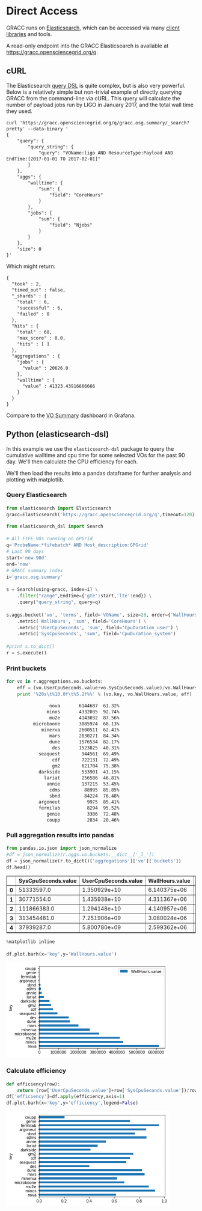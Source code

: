 # Direct Access

GRACC runs on [Elasticsearch](https://www.elastic.co/products/elasticsearch),
which can be accessed via many [client libraries](https://www.elastic.co/guide/en/elasticsearch/client/community/current/index.html) and tools. 

A read-only endpoint into the GRACC Elasticsearch is available at https://gracc.opensciencegrid.org/q.

## cURL

The Elasticsearch [query DSL](https://www.elastic.co/guide/en/elasticsearch/reference/5.1/query-dsl.html) is quite complex, but is also very powerful.
Below is a relatively simple but non-trivial example of directly querying GRACC from the 
command-line via cURL. This query will calculate the number of payload jobs run by 
LIGO in January 2017, and the total wall time they used. 

```
curl 'https://gracc.opensciencegrid.org/q/gracc.osg.summary/_search?pretty' --data-binary '
{
    "query": {
        "query_string": {
            "query": "VOName:ligo AND ResourceType:Payload AND EndTime:[2017-01-01 TO 2017-02-01]"
        }
    },
    "aggs": {
        "walltime": {
            "sum": {
                "field": "CoreHours"
            }
        },
        "jobs": {
            "sum": {
                "field": "Njobs"
            }
        }
    },
    "size": 0
}'
```

Which might return:
```
{
  "took" : 2,
  "timed_out" : false,
  "_shards" : {
    "total" : 6,
    "successful" : 6,
    "failed" : 0
  },
  "hits" : {
    "total" : 68,
    "max_score" : 0.0,
    "hits" : [ ]
  },
  "aggregations" : {
    "jobs" : {
      "value" : 20626.0
    },
    "walltime" : {
      "value" : 41323.43916666666
    }
  }
}
```

Compare to the [VO Summary](https://gracc.opensciencegrid.org/dashboard/db/vo-summary?from=1483228800000&to=1485907200000&var-interval=$__auto_interval&var-vo=ligo&var-type=Payload) dashboard in Grafana.

## Python (elasticsearch-dsl)

In this example we use the `elasticsearch-dsl` package to query the cumulative
walltime and cpu time for some selected VOs for the past 90 day. 
We'll then calculate the CPU efficiency for each.

We'll then load the results into a pandas dataframe for further analysis and plotting with matplotlib.

### Query Elasticsearch


```python
from elasticsearch import Elasticsearch
gracc=Elasticsearch('https://gracc.opensciencegrid.org/q',timeout=120)
```


```python
from elasticsearch_dsl import Search

# All FIFE VOs running on GPGrid
q='ProbeName:*fifebatch* AND Host_description:GPGrid'
# Last 90 days
start='now-90d'
end='now'
# GRACC summary index
i='gracc.osg.summary'

s = Search(using=gracc, index=i) \
    .filter("range",EndTime={'gte':start,'lte':end}) \
    .query("query_string", query=q)

s.aggs.bucket('vo', 'terms', field='VOName', size=20, order={'WallHours':'desc'}) \
    .metric('WallHours', 'sum', field='CoreHours') \
    .metric('UserCpuSeconds', 'sum', field='CpuDuration_user') \
    .metric('SysCpuSeconds', 'sum', field='CpuDuration_system')

#print s.to_dict()
r = s.execute()


```

### Print buckets


```python
for vo in r.aggregations.vo.buckets:
    eff = (vo.UserCpuSeconds.value+vo.SysCpuSeconds.value)/vo.WallHours.value/3600.0*100.0
    print '%20s\t%10.0f\t%5.2f%%' % (vo.key, vo.WallHours.value, eff)
```

                    nova	   6144687	61.32%
                   minos	   4332035	92.74%
                    mu2e	   4143032	87.56%
              microboone	   3085974	68.13%
                 minerva	   2600511	62.41%
                    mars	   2030271	84.34%
                    dune	   1576534	82.17%
                     des	   1523825	40.31%
                seaquest	    944561	69.49%
                     cdf	    722131	72.49%
                     gm2	    621704	75.38%
                darkside	    533901	41.15%
                  lariat	    256586	46.81%
                   annie	    137215	53.45%
                    cdms	     88995	85.85%
                    sbnd	     84224	76.48%
                argoneut	      9975	85.41%
                fermilab	      8294	95.52%
                   genie	      3386	72.48%
                   coupp	      2834	20.46%


### Pull aggregation results into pandas


```python
from pandas.io.json import json_normalize
#df = json_normalize(r.aggs.vo.buckets.__dict__['_l_'])
df = json_normalize(r.to_dict()['aggregations']['vo']['buckets'])
df.head()
```




<div>
<table border="1" class="dataframe">
  <thead>
    <tr style="text-align: right;">
      <th></th>
      <th>SysCpuSeconds.value</th>
      <th>UserCpuSeconds.value</th>
      <th>WallHours.value</th>
      <th>doc_count</th>
      <th>key</th>
    </tr>
  </thead>
  <tbody>
    <tr>
      <th>0</th>
      <td>51333597.0</td>
      <td>1.350929e+10</td>
      <td>6.140375e+06</td>
      <td>2868</td>
      <td>nova</td>
    </tr>
    <tr>
      <th>1</th>
      <td>30771554.0</td>
      <td>1.435938e+10</td>
      <td>4.311367e+06</td>
      <td>746</td>
      <td>minos</td>
    </tr>
    <tr>
      <th>2</th>
      <td>111866383.0</td>
      <td>1.294148e+10</td>
      <td>4.140957e+06</td>
      <td>1002</td>
      <td>mu2e</td>
    </tr>
    <tr>
      <th>3</th>
      <td>313454481.0</td>
      <td>7.251906e+09</td>
      <td>3.080024e+06</td>
      <td>3355</td>
      <td>microboone</td>
    </tr>
    <tr>
      <th>4</th>
      <td>37939287.0</td>
      <td>5.800780e+09</td>
      <td>2.599362e+06</td>
      <td>1734</td>
      <td>minerva</td>
    </tr>
  </tbody>
</table>
</div>




```python
%matplotlib inline

df.plot.barh(x='key',y='WallHours.value')
```

![png](../images/output_8_1.png)


### Calculate efficiency


```python
def efficiency(row):
    return (row['UserCpuSeconds.value']+row['SysCpuSeconds.value'])/row['WallHours.value']/3600.0
df['efficiency']=df.apply(efficiency,axis=1)
df.plot.barh(x='key',y='efficiency',legend=False)
```

![png](../images/output_10_1.png)

